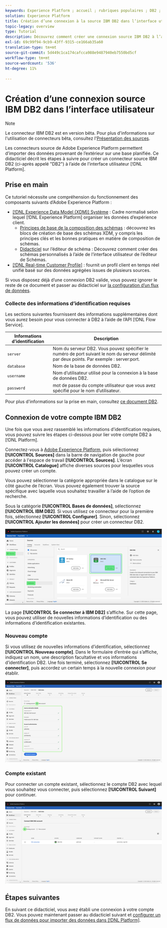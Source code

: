 ```yaml
---
keywords: Experience Platform ; accueil ; rubriques populaires ; DB2 ; db2 ; IBM DB2 ; ibm db2
solution: Experience Platform
title: Création d’une connexion à la source IBM DB2 dans l’interface utilisateur
topic-legacy: overview
type: Tutorial
description: Découvrez comment créer une connexion source IBM DB2 à l’aide de l’interface utilisateur Adobe Experience Platform.
exl-id: 69c99f94-9cb9-43ff-9315-ce166ab35a60
translation-type: tm+mt
source-git-commit: 5d449c1ca174cafcca988e9487940eb7550bd5cf
workflow-type: tm+mt
source-wordcount: '536'
ht-degree: 11%

---
```


# Création d’une connexion source IBM DB2 dans l’interface utilisateur

>[!NOTE]
>
> Le connecteur IBM DB2 est en version bêta. Pour plus d&#39;informations sur l&#39;utilisation de connecteurs bêta, consultez l&#39;[Présentation des sources](../../../../home.md#terms-and-conditions).

Les connecteurs source de Adobe Experience Platform permettent d’importer des données provenant de l’extérieur sur une base planifiée. Ce didacticiel décrit les étapes à suivre pour créer un connecteur source IBM DB2 (ci-après appelé &quot;DB2&quot;) à l’aide de l’interface utilisateur [!DNL Platform].

## Prise en main

Ce tutoriel nécessite une compréhension du fonctionnement des composants suivants d’Adobe Experience Platform :

* [[!DNL Experience Data Model (XDM)] Système](../../../../../xdm/home.md) : Cadre normalisé selon lequel  [!DNL Experience Platform] organiser les données d’expérience client.
   * [Principes de base de la composition des schémas](../../../../../xdm/schema/composition.md) : découvrez les blocs de création de base des schémas XDM, y compris les principes clés et les bonnes pratiques en matière de composition de schémas.
   * [Didacticiel](../../../../../xdm/tutorials/create-schema-ui.md) sur l’éditeur de schéma : Découvrez comment créer des schémas personnalisés à l’aide de l’interface utilisateur de l’éditeur de Schémas.
* [[!DNL Real-time Customer Profile]](../../../../../profile/home.md) : fournit un profil client en temps réel unifié basé sur des données agrégées issues de plusieurs sources.

Si vous disposez déjà d’une connexion DB2 valide, vous pouvez ignorer le reste de ce document et passer au didacticiel sur [la configuration d’un flux de données](../../dataflow/databases.md).

### Collecte des informations d’identification requises

Les sections suivantes fournissent des informations supplémentaires dont vous aurez besoin pour vous connecter à DB2 à l’aide de l’API [!DNL Flow Service].

| Informations d’identification | Description |
| ---------- | ----------- |
| `server` | Nom du serveur DB2. Vous pouvez spécifier le numéro de port suivant le nom du serveur délimité par deux points. Par exemple : server:port. |
| `database` | Nom de la base de données DB2. |
| `username` | Nom d’utilisateur utilisé pour la connexion à la base de données DB2. |
| `password` | mot de passe du compte utilisateur que vous avez spécifié pour le nom d’utilisateur. |

Pour plus d&#39;informations sur la prise en main, consultez [ce document DB2](https://www.ibm.com/support/knowledgecenter/SSFMBX/com.ibm.swg.im.dashdb.doc/connecting/connect_credentials.html).

## Connexion de votre compte IBM DB2

Une fois que vous avez rassemblé les informations d’identification requises, vous pouvez suivre les étapes ci-dessous pour lier votre compte DB2 à [!DNL Platform].

Connectez-vous à [Adobe Experience Platform](https://platform.adobe.com), puis sélectionnez **[!UICONTROL Sources]** dans la barre de navigation de gauche pour accéder à l&#39;espace de travail **[!UICONTROL Sources]**. L’écran **[!UICONTROL Catalogue]** affiche diverses sources pour lesquelles vous pouvez créer un compte.

Vous pouvez sélectionner la catégorie appropriée dans le catalogue sur le côté gauche de l’écran. Vous pouvez également trouver la source spécifique avec laquelle vous souhaitez travailler à l’aide de l’option de recherche.

Sous la catégorie **[!UICONTROL Bases de données]**, sélectionnez **[!UICONTROL IBM DB2]**. Si vous utilisez ce connecteur pour la première fois, sélectionnez **[!UICONTROL Configurer]**. Sinon, sélectionnez **[!UICONTROL Ajouter les données]** pour créer un connecteur DB2.

![catalogue](../../../../images/tutorials/create/ibm-db2/catalog.png)

La page **[!UICONTROL Se connecter à IBM DB2]** s’affiche. Sur cette page, vous pouvez utiliser de nouvelles informations d’identification ou des informations d’identification existantes.

### Nouveau compte

Si vous utilisez de nouvelles informations d’identification, sélectionnez **[!UICONTROL Nouveau compte]**. Dans le formulaire d’entrée qui s’affiche, indiquez un nom, une description facultative et vos informations d’identification DB2. Une fois terminé, sélectionnez **[!UICONTROL Se connecter]**, puis accordez un certain temps à la nouvelle connexion pour établir.

![connecter](../../../../images/tutorials/create/ibm-db2/new.png)

### Compte existant

Pour connecter un compte existant, sélectionnez le compte DB2 avec lequel vous souhaitez vous connecter, puis sélectionnez **[!UICONTROL Suivant]** pour continuer.

![existant](../../../../images/tutorials/create/ibm-db2/existing.png)

## Étapes suivantes

En suivant ce didacticiel, vous avez établi une connexion à votre compte DB2. Vous pouvez maintenant passer au didacticiel suivant et [configurer un flux de données pour importer des données dans  [!DNL Platform]](../../dataflow/databases.md).
